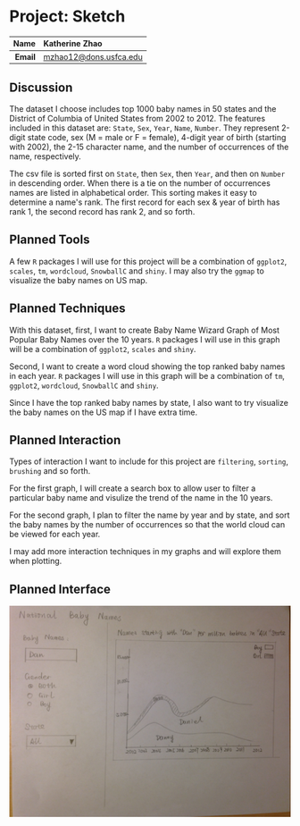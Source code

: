 Project: Sketch
==============================

| **Name**  | Katherine Zhao  |
|----------:|:-------------|
| **Email** | mzhao12@dons.usfca.edu |

## Discussion ##

The dataset I choose includes top 1000 baby names in 50 states and the District of Columbia of United States from 2002 to 2012. The features included in this dataset are: `State`, `Sex`, `Year`, `Name`, `Number`. They represent 2-digit state code, sex (M = male or F = female), 4-digit year of birth (starting with 2002), the 2-15 character name, and the number of occurrences of the name, respectively.

The csv file is sorted first on `State`, then `Sex`, then `Year`, and then on `Number` in descending order. When there is a tie on the number of occurrences names are listed in alphabetical order. This sorting makes it easy to determine a name's rank. The first record for each sex & year of birth has rank 1, the second record has rank 2, and so forth.

Planned Tools
------------------------------

A few `R` packages I will use for this project will be a combination of `ggplot2`, `scales`, `tm`, `wordcloud`, `SnowballC` and `shiny`. I may also try the `ggmap` to visualize the baby names on US map.


Planned Techniques
------------------------------

With this dataset, first, I want to create Baby Name Wizard Graph of Most Popular Baby Names over the 10 years. `R` packages I will use in this graph will be a combination of `ggplot2`, `scales` and `shiny`.

Second, I want to create a word cloud showing the top ranked baby names in each year. `R` packages I will use in this graph will be a combination of `tm`, `ggplot2`, `wordcloud`, `SnowballC` and `shiny`.

Since I have the top ranked baby names by state, I also want to try visualize the baby names on the US map if I have extra time.

Planned Interaction
------------------------------

Types of interaction I want to include for this project are `filtering`, `sorting`, `brushing` and so forth.

For the first graph, I will create a search box to allow user to filter a particular baby name and visulize the trend of the name in the 10 years. 

For the second graph, I plan to filter the name by year and by state, and sort the baby names by the number of occurrences so that the world cloud can be viewed for each year. 

I may add more interaction techniques in my graphs and will explore them when plotting.

Planned Interface
------------------------------

![IMAGE](interface.png)


